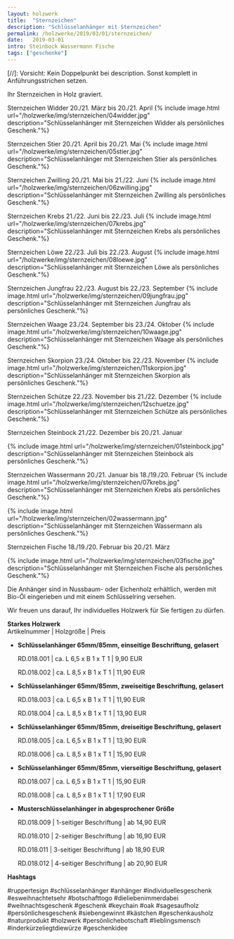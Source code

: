 ```yaml
---
layout: holzwerk
title:  "Sternzeichen"
description: "Schlüsselanhänger mit Sternzeichen"
permalink: /holzwerke/2019/03/01/sternzeichen/
date:   2019-03-01
intro: Steinbock Wassermann Fische
tags: ["geschenke"]
---
```



[//]: Vorsicht: Kein Doppelpunkt bei description. Sonst komplett in Anführungsstrichen setzen.

Ihr Sternzeichen in Holz graviert.


Sternzeichen Widder	20./21. März bis 20./21. April
{% include image.html url="/holzwerke/img/sternzeichen/04widder.jpg" description="Schlüsselanhänger mit Sternzeichen Widder als persönliches Geschenk."%}


Sternzeichen Stier	20./21. April bis 20./21. Mai
{% include image.html url="/holzwerke/img/sternzeichen/05stier.jpg" description="Schlüsselanhänger mit Sternzeichen Stier als persönliches Geschenk."%}


Sternzeichen Zwilling	20./21. Mai bis 21./22. Juni
{% include image.html url="/holzwerke/img/sternzeichen/06zwilling.jpg" description="Schlüsselanhänger mit Sternzeichen Zwilling als persönliches Geschenk."%}



Sternzeichen Krebs	21./22. Juni bis 22./23. Juli
{% include image.html url="/holzwerke/img/sternzeichen/07krebs.jpg" description="Schlüsselanhänger mit Sternzeichen Krebs als persönliches Geschenk."%}


Sternzeichen Löwe	22./23. Juli bis 22./23. August
{% include image.html url="/holzwerke/img/sternzeichen/08loewe.jpg" description="Schlüsselanhänger mit Sternzeichen Löwe als persönliches Geschenk."%}


Sternzeichen Jungfrau	22./23. August bis 22./23. September
{% include image.html url="/holzwerke/img/sternzeichen/09jungfrau.jpg" description="Schlüsselanhänger mit Sternzeichen Jungfrau als persönliches Geschenk."%}


Sternzeichen Waage	23./24. September bis 23./24. Oktober
{% include image.html url="/holzwerke/img/sternzeichen/10waage.jpg" description="Schlüsselanhänger mit Sternzeichen Waage als persönliches Geschenk."%}


Sternzeichen Skorpion	23./24. Oktober bis 22./23. November
{% include image.html url="/holzwerke/img/sternzeichen/11skorpion.jpg" description="Schlüsselanhänger mit Sternzeichen Skorpion als persönliches Geschenk."%}


Sternzeichen Schütze	22./23. November bis 21./22. Dezember
{% include image.html url="/holzwerke/img/sternzeichen/12schuetze.jpg" description="Schlüsselanhänger mit Sternzeichen Schütze als persönliches Geschenk."%}


Sternzeichen Steinbock	21./22. Dezember bis 20./21. Januar

{% include image.html url="/holzwerke/img/sternzeichen/01steinbock.jpg" description="Schlüsselanhänger mit Sternzeichen Steinbock als persönliches Geschenk."%}


Sternzeichen Wassermann	20./21. Januar bis 18./19./20. Februar
{% include image.html url="/holzwerke/img/sternzeichen/07krebs.jpg" description="Schlüsselanhänger mit Sternzeichen Krebs als persönliches Geschenk."%}


{% include image.html url="/holzwerke/img/sternzeichen/02wassermann.jpg" description="Schlüsselanhänger mit Sternzeichen Wassermann als persönliches Geschenk."%}


Sternzeichen Fische	18./19./20. Februar bis 20./21. März

{% include image.html url="/holzwerke/img/sternzeichen/03fische.jpg" description="Schlüsselanhänger mit Sternzeichen Fische als persönliches Geschenk."%}




Die Anhänger sind in Nussbaum- oder Eichenholz erhältlich, werden mit Bio-Öl eingerieben und mit einem Schlüsselring versehen.

Wir freuen uns darauf, Ihr individuelles Holzwerk für Sie fertigen zu dürfen.

**Starkes Holzwerk**   
Artikelnummer \|  Holzgröße \| Preis

* **Schlüsselanhänger 65mm/85mm, einseitige Beschriftung, gelasert**

	RD.018.001  \| 	ca. L 6,5 x B 1 x T 1  \| 9,90 EUR
	
	RD.018.002  \| 	ca. L 8,5 x B 1 x T 1  \| 11,90 EUR

* **Schlüsselanhänger 65mm/85mm, zweiseitige Beschriftung, gelasert**

	RD.018.003  \| 	ca. L 6,5 x B 1 x T 1  \| 11,90 EUR
	
	RD.018.004  \| 	ca. L 8,5 x B 1 x T 1  \| 13,90 EUR

* **Schlüsselanhänger 65mm/85mm, dreiseitige Beschriftung, gelasert**

	RD.018.005  \| 	ca. L 6,5 x B 1 x T 1  \| 13,90 EUR
	
	RD.018.006  \| 	ca. L 8,5 x B 1 x T 1  \| 15,90 EUR
	
* **Schlüsselanhänger 65mm/85mm, vierseitige Beschriftung, gelasert**     

	RD.018.007  \| 	ca. L 6,5 x B 1 x T 1  \| 15,90 EUR
	
	RD.018.008  \| 	ca. L 8,5 x B 1 x T 1  \| 17,90 EUR
	
	
* **Musterschlüsselanhänger in abgesprochener Größe**     

	RD.018.009  \| 	1-seitiger Beschriftung \| ab 14,90 EUR
	
	RD.018.010  \| 	2-seitiger Beschriftung \| ab 16,90 EUR
	
	RD.018.011  \| 	3-seitiger Beschriftung \| ab 18,90 EUR
	
	RD.018.012  \| 	4-seitiger Beschriftung \| ab 20,90 EUR



**Hashtags**

#ruppertesign
#schlüsselanhänger
#anhänger
#individuellesgeschenk
#esweihnachtetsehr
#botschafttogo
#dieliebenimmerdabei
#weihnachtsgeschenk
#geschenk
#keychain
#oak
#sagesaufholz
#persönlichesgeschenk
#siebengewinnt
#kästchen
#geschenkausholz
#naturprodukt
#holzwerk
#persönlichebotschaft
#lieblingsmensch
#inderkürzeliegtdiewürze
#geschenkidee

